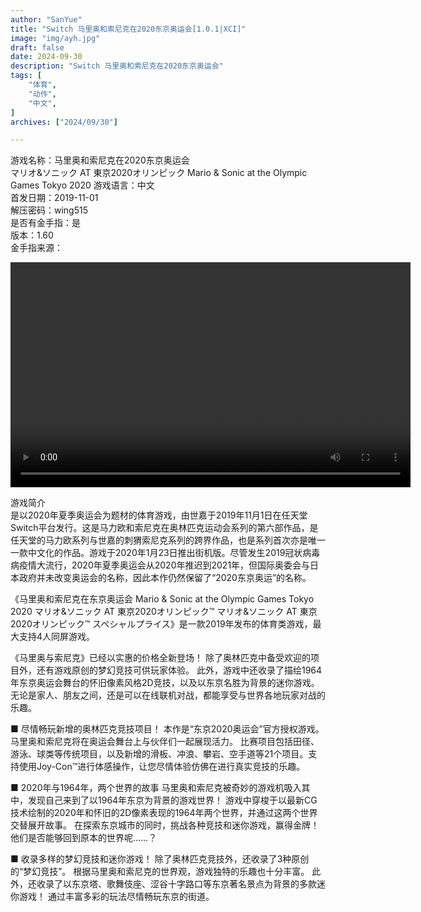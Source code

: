 ```yaml
---
author: "SanYue"
title: "Switch 马里奥和索尼克在2020东京奥运会[1.0.1|XCI]"
image: "img/ayh.jpg"
draft: false
date: 2024-09-30
description: "Switch 马里奥和索尼克在2020东京奥运会"
tags: [
    "体育",
    "动作",
    "中文",
]
archives: ["2024/09/30"]

---
```


游戏名称：马里奥和索尼克在2020东京奥运会  
マリオ&ソニック AT 東京2020オリンピック 
Mario & Sonic at the Olympic Games Tokyo 2020
游戏语言：中文  
首发日期：2019-11-01  
解压密码：wing515  
是否有金手指：是  
版本：1.60  
金手指来源：

<video width="640" height="360" controls>
    <source src="C:\Users\weijunchun_vendor\Documents\blog\static\videos\SED.mp4" type="video/mp4">
    Your browser does not support the video tag.
</video>


游戏简介  
是以2020年夏季奥运会为题材的体育游戏，由世嘉于2019年11月1日在任天堂Switch平台发行。这是马力欧和索尼克在奥林匹克运动会系列的第六部作品，是任天堂的马力欧系列与世嘉的刺猬索尼克系列的跨界作品，也是系列首次亦是唯一一款中文化的作品。游戏于2020年1月23日推出街机版。尽管发生2019冠状病毒病疫情大流行，2020年夏季奥运会从2020年推迟到2021年，但国际奥委会与日本政府并未改变奥运会的名称，因此本作仍然保留了“2020东京奥运”的名称。

《马里奥和索尼克在东京奥运会 Mario & Sonic at the Olympic Games Tokyo 2020 マリオ&ソニック AT 東京2020オリンピック™ マリオ&ソニック AT 東京2020オリンピック™ スペシャルプライス》是一款2019年发布的体育类游戏，最大支持4人同屏游戏。

《马里奥与索尼克》已经以实惠的价格全新登场！
除了奥林匹克中备受欢迎的项目外，还有游戏原创的梦幻竞技可供玩家体验。
此外，游戏中还收录了描绘1964年东京奥运会舞台的怀旧像素风格2D竞技，以及以东京名胜为背景的迷你游戏。
无论是家人、朋友之间，还是可以在线联机对战，都能享受与世界各地玩家对战的乐趣。

■ 尽情畅玩新增的奥林匹克竞技项目！
本作是“东京2020奥运会”官方授权游戏。
马里奥和索尼克将在奥运会舞台上与伙伴们一起展现活力。
比赛项目包括田径、游泳、球类等传统项目，以及新增的滑板、冲浪、攀岩、空手道等21个项目。支持使用Joy-Con™进行体感操作，让您尽情体验仿佛在进行真实竞技的乐趣。

■ 2020年与1964年，两个世界的故事
马里奥和索尼克被奇妙的游戏机吸入其中，发现自己来到了以1964年东京为背景的游戏世界！
游戏中穿梭于以最新CG技术绘制的2020年和怀旧的2D像素表现的1964年两个世界，并通过这两个世界交替展开故事。
在探索东京城市的同时，挑战各种竞技和迷你游戏，赢得金牌！
他们是否能够回到原本的世界呢……？

■ 收录多样的梦幻竞技和迷你游戏！
除了奥林匹克竞技外，还收录了3种原创的“梦幻竞技”。
根据马里奥和索尼克的世界观，游戏独特的乐趣也十分丰富。
此外，还收录了以东京塔、歌舞伎座、涩谷十字路口等东京著名景点为背景的多款迷你游戏！
通过丰富多彩的玩法尽情畅玩东京的街道。